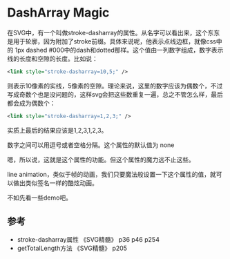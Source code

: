 # DashArray Magic

在SVG中，有一个叫做stroke-dasharray的属性。从名字可以看出来，这个东东是用于轮廓，因为附加了stroke前缀。具体来说呢，他表示点线边框，就像css中的 1px dashed #000中的dash和dotted那样。这个值由一列数字组成，数字表示线的长度和空隙的长度。比如说：

```svg
<link style="stroke-dasharray=10,5;" />
```

则表示10像素的实线，5像素的空隙。理论来说，这里的数字应该为偶数个，不过写成奇数个也是没问题的，这样svg会把这些数重复一遍，总之不管怎么样，最后都会成为偶数个：

```svg
<link style="stroke-dasharray=1,2,3;" />
```

实质上最后的结果应该是1,2,3,1,2,3。

数字之间可以用逗号或者空格分隔。这个属性的默认值为 none

嗯，所以说，这就是这个属性的功能。但这个属性的魔力远不止这些。

line animation，类似于帧的动画，我们只要魔法般设置一下这个属性的值，就可以做出类似签名一样的酷炫动画。

不如先看一些demo吧。


## 参考

* stroke-dasharray属性 《SVG精髓》 p36 p46 p254
* getTotalLength方法 《SVG精髓》 p205
